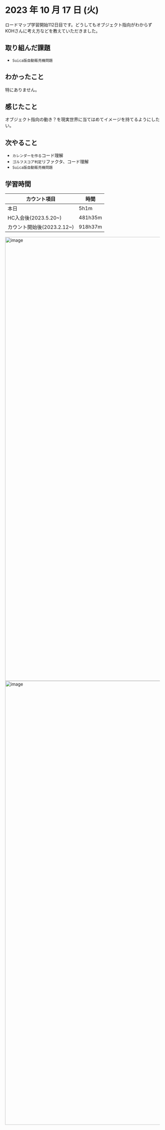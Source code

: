 # 2023 年 10 月 17 日 (火)
ロードマップ学習開始112日目です。どうしてもオブジェクト指向がわからずKOHさんに考え方などを教えていただきました。


## 取り組んだ課題
- `Suica版自動販売機問題`


## わかったこと
特にありません。


## 感じたこと
オブジェクト指向の動き？を現実世界に当てはめてイメージを持てるようにしたい。


## 次やること
- `カレンダーを作る`コード理解
- `ゴルフスコア判定`リファクタ、コード理解
- `Suica版自動販売機問題`


## 学習時間
|カウント項目|時間|
|----|----|
|本日|5h1m|
|HC入会後(2023.5.20~)|481h35m|
|カウント開始後(2023.2.12~)|918h37m|


<img width="1440" alt="image" src="https://github.com/yokoyamamn/daily_report/assets/94735931/af4a0340-87dc-48e1-a25d-76b17e3bd1b8">
<img width="1440" alt="image" src="https://github.com/yokoyamamn/daily_report/assets/94735931/b6c37219-ccec-4618-9f8d-85b0a6e7549b">

